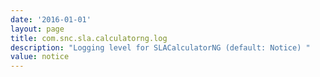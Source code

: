 ```yaml
---
date: '2016-01-01'
layout: page
title: com.snc.sla.calculatorng.log
description: "Logging level for SLACalculatorNG (default: Notice) "
value: notice 
---
```

